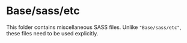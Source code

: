 # Base/sass/etc

This folder contains miscellaneous SASS files. Unlike `"Base/sass/etc"`, these files
need to be used explicitly.
